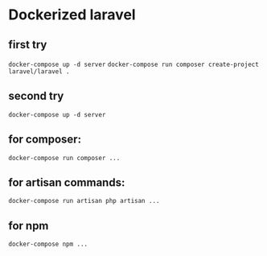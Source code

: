 # Dockerized laravel

## first try
```docker-compose up -d server```
```docker-compose run composer create-project laravel/laravel .```

## second try
```docker-compose up -d server```

## for composer:
```docker-compose run composer ...```

## for artisan commands:
```docker-compose run artisan php artisan ...```

## for npm 
```docker-compose npm ...```